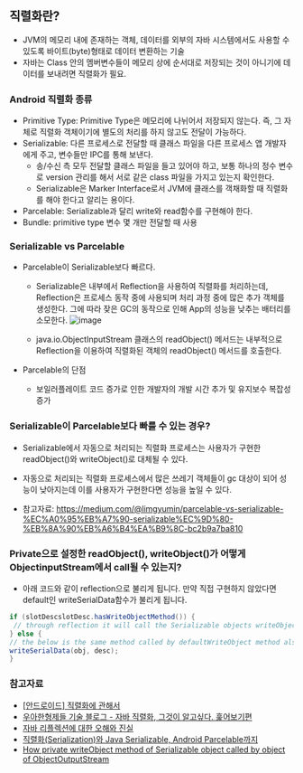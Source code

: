 
## 직렬화란?
- JVM의 메모리 내에 존재하는 객체, 데이터를 외부의 자바 시스템에서도 사용할 수 있도록 바이트(byte)형태로 데이터 변환하는 기술
- 자바는 Class 안의 멤버변수들이 메모리 상에 순서대로 저장되는 것이 아니기에 데이터를 보내려면 직렬화가 필요.

### Android 직렬화 종류
- Primitive Type: Primitive Type은 메모리에 나뉘어서 저장되지 않는다. 즉, 그 자체로 직렬화 객체이기에 별도의 처리를 하지 않고도 전달이 가능하다.
- Serializable: 다른 프로세스로 전달할 때 클래스 파일을 다른 프로세스 앱 개발자에게 주고, 변수들만 IPC를 통해 보낸다.
  * 송/수신 측 모두 전달할 클래스 파일을 들고 있어야 하고, 보통 하나의 정수 변수로 version 관리를 해서 서로 같은 class 파일을 가지고 있는지 확인한다.
  * Serializable은 Marker Interface로서 JVM에 클래스를 객채화할 때 직렬화를 해야 한다고 알리는 용이다.
- Parcelable: Serializable과 달리 write와 read함수를 구현해야 한다.
- Bundle: primitive type 변수 몇 개만 전달할 때 사용

### Serializable vs Parcelable

- Parcelable이 Serializable보다 빠르다.
  * Serializable은 내부에서 Reflection을 사용하여 직렬화를 처리하는데, Reflection은 프로세스 동작 중에 사용되며 처리 과정 중에 많은 추가 객체를 생성한다. 그에 따라 잦은 GC의 동작으로 인해 App의 성능을 낮추는 배터리를 소모한다.
  ![image](https://user-images.githubusercontent.com/26040955/82346816-e7210f80-9a31-11ea-9d2a-4927d2d16672.png)
  
  * java.io.ObjectInputStream 클래스의 readObject() 메서드는 내부적으로 Reflection을 이용하여 직렬화된 객체의 readObject() 메서드를 호출한다. 

- Parcelable의 단점
  * 보일러플레이트 코드 증가로 인한 개발자의 개발 시간 추가 및 유지보수 복잡성 증가

### Serializable이 Parcelable보다 빠를 수 있는 경우?

- Serializable에서 자동으로 처리되는 직렬화 프로세스는 사용자가 구현한 readObject()와 writeObject()로 대체될 수 있다.
- 자동으로 처리되는 직렬화 프로세스에서 많은 쓰레기 객체들이 gc 대상이 되어 성능이 낮아지는데 이를 사용자가 구현한다면 성능을 높일 수 있다.

- 참고자료: https://medium.com/@limgyumin/parcelable-vs-serializable-%EC%A0%95%EB%A7%90-serializable%EC%9D%80-%EB%8A%90%EB%A6%B4%EA%B9%8C-bc2b9a7ba810

### Private으로 설정한 readObject(), writeObject()가 어떻게 ObjectinputStream에서 call될 수 있는지?

- 아래 코드와 같이 reflection으로 불리게 됩니다. 만약 직접 구현하지 않았다면 default인 writeSerialData함수가 불리게 됩니다.

```java
if (slotDescslotDesc.hasWriteObjectMethod()) {
 // through reflection it will call the Serializable objects writeObject method
} else {
// the below is the same method called by defaultWriteObject method also.
writeSerialData(obj, desc);
}
```

### 참고자료
- [[안드로이드] 직렬화에 관해서](https://woovictory.github.io/2019/01/03/Android-What-is-serialization/)
- [우아한형제들 기술 블로그 - 자바 직렬화, 그것이 알고싶다. 훑어보기편](https://woowabros.github.io/experience/2017/10/17/java-serialize.html)
- [자바 리플렉션에 대한 오해와 진실](https://kmongcom.wordpress.com/2014/03/15/%EC%9E%90%EB%B0%94-%EB%A6%AC%ED%94%8C%EB%A0%89%EC%85%98%EC%97%90-%EB%8C%80%ED%95%9C-%EC%98%A4%ED%95%B4%EC%99%80-%EC%A7%84%EC%8B%A4/)
- [직렬화(Serialization)와 Java Serializable, Android Parcelable까지](https://medium.com/@sunminlee89/%EC%A7%81%EB%A0%AC%ED%99%94-serialization-%EC%99%80-java-serializable-android-parcelable%EA%B9%8C%EC%A7%80-8e1a8723aa77)
- [How private writeObject method of Serializable object called by object of ObjectOutputStream](https://stackoverflow.com/questions/11238593/how-private-writeobject-method-of-serializable-object-called-by-object-of-object)
